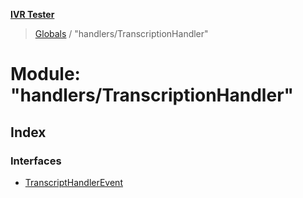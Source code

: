 **[IVR Tester](../README.md)**

> [Globals](../README.md) / "handlers/TranscriptionHandler"

# Module: "handlers/TranscriptionHandler"

## Index

### Interfaces

* [TranscriptHandlerEvent](../interfaces/_handlers_transcriptionhandler_.transcripthandlerevent.md)
